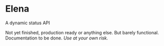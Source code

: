 # Elena

A dynamic status API

Not yet finished, production ready or anything else. But barely functional.
Documentation to be done. *Use at your own risk.*

